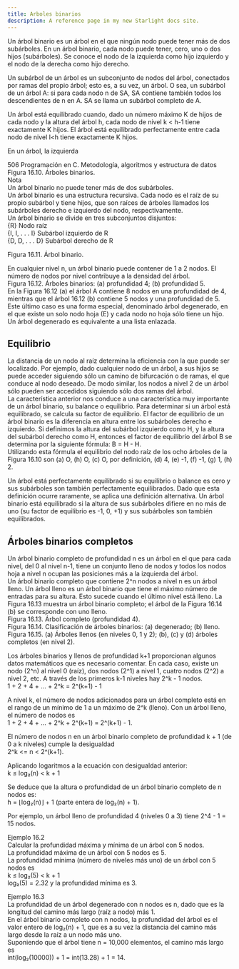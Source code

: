 ```yaml
---
title: Arboles binarios
description: A reference page in my new Starlight docs site.
---
```


Un árbol binario es un árbol en el que ningún nodo puede tener más de dos subárboles. En un árbol binario, cada nodo puede tener, cero, uno o dos hijos (subárboles). Se conoce el nodo de la izquierda como hijo izquierdo y el nodo de la derecha como hijo derecho.

Un subárbol de un árbol es un subconjunto de nodos del árbol, conectados por ramas del propio árbol; esto es, a su vez, un árbol. O sea, un subárbol de un árbol A: si para cada nodo n de SA, SA contiene también todos los descendientes de n en A. SA se llama un subárbol completo de A.

Un árbol está equilibrado cuando, dado un número máximo K de hijos de cada nodo y la altura del árbol h, cada nodo de nivel k < h-1 tiene exactamente K hijos. El árbol está equilibrado perfectamente entre cada nodo de nivel I<h tiene exactamente K hijos.

En un árbol, la izquierda


506 Programación en C. Metodología, algoritmos y estructura de datos  
Figura 16.10. Árboles binarios.  
Nota  
Un árbol binario no puede tener más de dos subárboles.  
Un árbol binario es una estructura recursiva. Cada nodo es el raíz de su propio subárbol y tiene hijos, que son raíces de árboles llamados los subárboles derecho e izquierdo del nodo, respectivamente.  
Un árbol binario se divide en tres subconjuntos disjuntos:  
{R} Nodo raíz  
{I, I, . . . I} Subárbol izquierdo de R  
{D, D, . . . D} Subárbol derecho de R  

Figura 16.11. Árbol binario.

En cualquier nivel n, un árbol binario puede contener de 1 a 2 nodos. El número de nodos por nivel contribuye a la densidad del árbol.  
Figura 16.12. Árboles binarios: (a) profundidad 4; (b) profundidad 5.  
En la Figura 16.12 (a) el árbol A contiene 8 nodos en una profundidad de 4, mientras que el árbol 16.12 (b) contiene 5 nodos y una profundidad de 5. Este último caso es una forma especial, denominado árbol degenerado, en el que existe un solo nodo hoja (E) y cada nodo no hoja sólo tiene un hijo. Un árbol degenerado es equivalente a una lista enlazada.

## Equilibrio  

La distancia de un nodo al raíz determina la eficiencia con la que puede ser localizado. Por ejemplo, dado cualquier nodo de un árbol, a sus hijos se puede acceder siguiendo sólo un camino de bifurcación o de ramas, el que conduce al nodo deseado. De modo similar, los nodos a nivel 2 de un árbol sólo pueden ser accedidos siguiendo sólo dos ramas del árbol.  
La característica anterior nos conduce a una característica muy importante de un árbol binario, su balance o equilibrio. Para determinar si un árbol está equilibrado, se calcula su factor de equilibrio. El factor de equilibrio de un árbol binario es la diferencia en altura entre los subárboles derecho e izquierdo. Si definimos la altura del subárbol izquierdo como H, y la altura del subárbol derecho como H, entonces el factor de equilibrio del árbol B se determina por la siguiente fórmula: B = H - H.  
Utilizando esta fórmula el equilibrio del nodo raíz de los ocho árboles de la Figura 16.10 son (a) O, (h) O, (c) O, por definición, (d) 4, (e) -1, (f) -1, (g) 1, (h) 2.

Un árbol está perfectamente equilibrado si su equilibrio o balance es cero y sus subárboles son también perfectamente equilibrados. Dado que esta definición ocurre raramente, se aplica una definición alternativa. Un árbol binario está equilibrado si la altura de sus subárboles difiere en no más de uno (su factor de equilibrio es -1, 0, +1) y sus subárboles son también equilibrados.

## Árboles binarios completos  

Un árbol binario completo de profundidad n es un árbol en el que para cada nivel, del 0 al nivel n-1, tiene un conjunto lleno de nodos y todos los nodos hoja a nivel n ocupan las posiciones más a la izquierda del árbol.  
Un árbol binario completo que contiene 2^n nodos a nivel n es un árbol lleno. Un árbol lleno es un árbol binario que tiene el máximo número de entradas para su altura. Esto sucede cuando el último nivel está lleno. La Figura 16.13 muestra un árbol binario completo; el árbol de la Figura 16.14 (b) se corresponde con uno lleno.  
Figura 16.13. Árbol completo (profundidad 4).  
Figura 16.14. Clasificación de árboles binarios: (a) degenerado; (b) lleno.  
Figura 16.15. (a) Árboles llenos (en niveles 0, 1 y 2); (b), (c) y (d) árboles completos (en nivel 2).

Los árboles binarios y llenos de profundidad k+1 proporcionan algunos datos matemáticos que es necesario comentar. En cada caso, existe un nodo (2^n) al nivel 0 (raíz), dos nodos (2^1) a nivel 1, cuatro nodos (2^2) a nivel 2, etc. A través de los primeros k-1 niveles hay 2^k - 1 nodos.  
1 + 2 + 4 + ... + 2^k = 2^(k+1) - 1

A nivel k, el número de nodos adicionados para un árbol completo está en el rango de un mínimo de 1 a un máximo de 2^k (lleno). Con un árbol lleno, el número de nodos es  
1 + 2 + 4 + ... + 2^k + 2^(k+1) = 2^(k+1) - 1.

El número de nodos n en un árbol binario completo de profundidad k + 1 (de 0 a k niveles) cumple la desigualdad  
2^k <= n < 2^(k+1).

Aplicando logaritmos a la ecuación con desigualdad anterior:  
k ≤ log₂(n) < k + 1

Se deduce que la altura o profundidad de un árbol binario completo de n nodos es:  
h = ⌊log₂(n)⌋ + 1 (parte entera de log₂(n) + 1).

Por ejemplo, un árbol lleno de profundidad 4 (niveles 0 a 3) tiene 2^4 - 1 = 15 nodos.

Ejemplo 16.2  
Calcular la profundidad máxima y mínima de un árbol con 5 nodos.  
La profundidad máxima de un árbol con 5 nodos es 5.  
La profundidad mínima (número de niveles más uno) de un árbol con 5 nodos es  
k ≤ log₂(5) < k + 1  
log₂(5) = 2.32 y la profundidad mínima es 3.

Ejemplo 16.3  
La profundidad de un árbol degenerado con n nodos es n, dado que es la longitud del camino más largo (raíz a nodo) más 1.  
En el árbol binario completo con n nodos, la profundidad del árbol es el valor entero de log₂(n) + 1, que es a su vez la distancia del camino más largo desde la raíz a un nodo más uno.  
Suponiendo que el árbol tiene n = 10,000 elementos, el camino más largo es  
int(log₂(10000)) + 1 = int(13.28) + 1 = 14.

